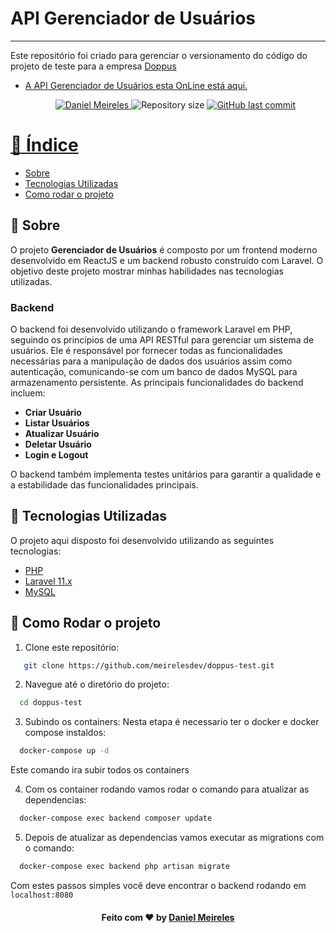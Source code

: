 # API Gerenciador de Usuários

---

Este repositório foi criado para gerenciar o versionamento do código do projeto de teste para a empresa <a href="https://doppus.com/" >Doppus</a>

- [A API Gerenciador de Usuários esta OnLine está aqui.](https://api.danielmeireles.com/)

  <p align="center">	
     <a href="https://www.linkedin.com/in/developer-danielmn/">
        <img alt="Daniel Meireles" src="https://img.shields.io/badge/-Daniel Meireles-0080000?style=flat&logo=Linkedin&logoColor=white" />
     </a>
    <img alt="Repository size" src="https://img.shields.io/github/languages/code-size/meirelesdev/doppus-test?color=0080000label=repo%20size">
    <a href="https://github.com/meirelesdev/doppus-test/commits/main">
      <img alt="GitHub last commit" src="https://img.shields.io/github/last-commit/meirelesdev/doppus-test?color=0080000">
  </p>

# :pushpin: Índice

- [Sobre](#sobre)
- [Tecnologias Utilizadas](#tecnologias-utilizadas)
- [Como rodar o projeto](#rodando-o-projeto)

<a id="sobre"></a>

## :bookmark: Sobre

O projeto **Gerenciador de Usuários** é composto por um frontend moderno desenvolvido em ReactJS e um backend robusto construído com Laravel. O objetivo deste projeto mostrar minhas habilidades nas tecnologias utilizadas.

### Backend

O backend foi desenvolvido utilizando o framework Laravel em PHP, seguindo os princípios de uma API RESTful para gerenciar um sistema de usuários. Ele é responsável por fornecer todas as funcionalidades necessárias para a manipulação de dados dos usuários assim como autenticação, comunicando-se com um banco de dados MySQL para armazenamento persistente. As principais funcionalidades do backend incluem:

- **Criar Usuário**
- **Listar Usuários**
- **Atualizar Usuário**
- **Deletar Usuário**
- **Login e Logout**

O backend também implementa testes unitários para garantir a qualidade e a estabilidade das funcionalidades principais.

<a id="tecnologias-utilizadas"></a>

## :rocket: Tecnologias Utilizadas

O projeto aqui disposto foi desenvolvido utilizando as seguintes tecnologias:

- [PHP](https://www.php.net/)
- [Laravel 11.x](https://laravel.com/)
- [MySQL](https://dev.mysql.com/)

<a id="rodando-o-projeto"></a>

## :rocket: Como Rodar o projeto

1. Clone este repositório:

```sh
   git clone https://github.com/meirelesdev/doppus-test.git
```

2. Navegue até o diretório do projeto:

```sh
  cd doppus-test
```

3. Subindo os containers:
   Nesta etapa é necessario ter o docker e docker compose instaldos:

```sh
  docker-compose up -d
```

Este comando ira subir todos os containers

4. Com os container rodando vamos rodar o comando para atualizar as dependencias:

```sh
  docker-compose exec backend composer update
```

5. Depois de atualizar as dependencias vamos executar as migrations com o comando:

```sh
  docker-compose exec backend php artisan migrate
```

Com estes passos simples você deve encontrar o backend rodando em `localhost:8080`

<h4 align="center">
    Feito com ❤️ by <a href="https://www.linkedin.com/in/developer-danielmn/" target="_blank">Daniel Meireles</a>
</h4>
